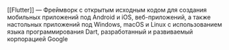 [[Flutter]] — Фреймворк с открытым исходным кодом для создания мобильных приложений под Android и iOS, веб-приложений, а также настольных приложений под Windows, macOS и Linux с использованием языка программирования Dart, разработанный и развиваемый корпорацией Google

